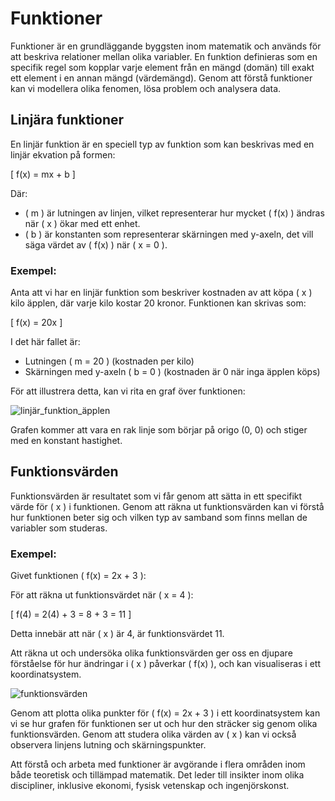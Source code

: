 # Funktioner

Funktioner är en grundläggande byggsten inom matematik och används för att beskriva relationer mellan olika variabler. En funktion definieras som en specifik regel som kopplar varje element från en mängd (domän) till exakt ett element i en annan mängd (värdemängd). Genom att förstå funktioner kan vi modellera olika fenomen, lösa problem och analysera data.

## Linjära funktioner

En linjär funktion är en speciell typ av funktion som kan beskrivas med en linjär ekvation på formen:

\[ f(x) = mx + b \]

Där:
- \( m \) är lutningen av linjen, vilket representerar hur mycket \( f(x) \) ändras när \( x \) ökar med ett enhet.
- \( b \) är konstanten som representerar skärningen med y-axeln, det vill säga värdet av \( f(x) \) när \( x = 0 \).

### Exempel:

Anta att vi har en linjär funktion som beskriver kostnaden av att köpa \( x \) kilo äpplen, där varje kilo kostar 20 kronor. Funktionen kan skrivas som:

\[ f(x) = 20x \]

I det här fallet är:
- Lutningen \( m = 20 \) (kostnaden per kilo)
- Skärningen med y-axeln \( b = 0 \) (kostnaden är 0 när inga äpplen köps)

För att illustrera detta, kan vi rita en graf över funktionen:

![linjär_funktion_äpplen](https://www.example.com/linjär_funktion_äpplen) 

Grafen kommer att vara en rak linje som börjar på origo (0, 0) och stiger med en konstant hastighet.

## Funktionsvärden

Funktionsvärden är resultatet som vi får genom att sätta in ett specifikt värde för \( x \) i funktionen. Genom att räkna ut funktionsvärden kan vi förstå hur funktionen beter sig och vilken typ av samband som finns mellan de variabler som studeras.

### Exempel:

Givet funktionen \( f(x) = 2x + 3 \):

För att räkna ut funktionsvärdet när \( x = 4 \):

\[ 
f(4) = 2(4) + 3 = 8 + 3 = 11 
\]

Detta innebär att när \( x \) är 4, är funktionsvärdet 11. 

Att räkna ut och undersöka olika funktionsvärden ger oss en djupare förståelse för hur ändringar i \( x \) påverkar \( f(x) \), och kan visualiseras i ett koordinatsystem.

![funktionsvärden](https://www.example.com/funktionsvärden) 

Genom att plotta olika punkter för \( f(x) = 2x + 3 \) i ett koordinatsystem kan vi se hur grafen för funktionen ser ut och hur den sträcker sig genom olika funktionsvärden. Genom att studera olika värden av \( x \) kan vi också observera linjens lutning och skärningspunkter.

Att förstå och arbeta med funktioner är avgörande i flera områden inom både teoretisk och tillämpad matematik. Det leder till insikter inom olika discipliner, inklusive ekonomi, fysisk vetenskap och ingenjörskonst.